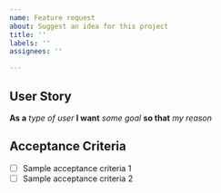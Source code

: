 ```yaml
---
name: Feature request
about: Suggest an idea for this project
title: ''
labels: ''
assignees: ''

---
```


## User Story
**As a** _type of user_
**I want** _some goal_
**so that** _my reason_

## Acceptance Criteria
* [ ] Sample acceptance criteria 1
* [ ] Sample acceptance criteria 2
